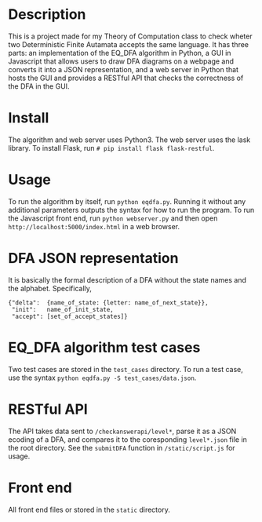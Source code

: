 # Description

This is a project made for my Theory of Computation class to check
wheter two Deterministic Finite Autamata accepts the same language.
It has three parts: an implementation of the EQ_DFA algorithm
in Python, a GUI in Javascript that allows users to draw DFA
diagrams on a webpage and converts it into a JSON representation,
and a web server in Python that hosts the GUI and provides a
RESTful API that checks the correctness of the DFA in the GUI.

# Install

The algorithm and web server uses Python3. The web server uses the
lask library. To install Flask, run `# pip install flask flask-restful`.

# Usage

To run the algorithm by itself, run `python eqdfa.py`. Running it
without any additional parameters outputs the syntax for how to run
the program. To run the Javascript front end, run `python webserver.py`
and then open `http://localhost:5000/index.html` in a web browser.

# DFA JSON representation

It is basically the formal description of a DFA without the state names
and the alphabet. Specifically,

    {"delta":  {name_of_state: {letter: name_of_next_state}},
     "init":   name_of_init_state,
     "accept": [set_of_accept_states]}

# EQ_DFA algorithm test cases

Two test cases are stored in the `test_cases` directory. To run a test
case, use the syntax `python eqdfa.py -S test_cases/data.json`.

# RESTful API

The API takes data sent to `/checkanswerapi/level*`, parse it as a JSON
ecoding of a DFA, and compares it to the coresponding `level*.json` file
in the root directory. See the `submitDFA` function in `/static/script.js`
for usage.

# Front end

All front end files or stored in the `static` directory.
